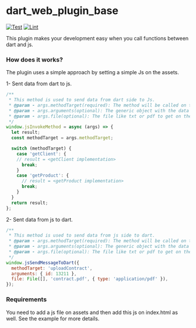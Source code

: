 # dart_web_plugin_base

[![Test](https://github.com/emirdeliz/dart_web_plugin_base/actions/workflows/test.yml/badge.svg)](https://github.com/emirdeliz/dart_web_plugin_base/actions/workflows/test.yml)
[![Lint](https://github.com/emirdeliz/dart_web_plugin_base/actions/workflows/lint.yml/badge.svg)](https://github.com/emirdeliz/dart_web_plugin_base/actions/workflows/lint.yml)

This plugin makes your development easy when you call functions between dart and js.

### How does it works?

The plugin uses a simple approach by setting a simple Js on the assets.

1- Sent data from dart to js.

```javascript
/**
 * This method is used to send data from dart side to Js.
 * @param - args.methodTarget(required): The method will be called on the js side.
 * @param - args.arguments(optional): The generic object with the data to get on the js side.
 * @param - args.file(optional): The file like txt or pdf to get on the js side.
 */
window.jsInvokeMethod = async (args) => {
  let result;
  const methodTarget = args.methodTarget;

  switch (methodTarget) {
    case 'getClient': {
    // result = <getClient implementation>
      break;
    }
    case 'getProduct': {
      // result = <getProduct implementation>
      break;
    }
  }
  return result;
};
```

2- Sent data from js to dart.

```javascript
/**
 * This method is used to send data from js side to dart.
 * @param - args.methodTarget(required): The method will be called on the dart side.
 * @param - args.arguments(optional): The generic object with the data to get on the dart side.
 * @param - args.file(optional): The file like txt or pdf to get on the dart side.
 */
window.jsSendMessageToDart({
  methodTarget: 'uploadContract',
  arguments: { id: 13211 },
  file: File([], 'contract.pdf', { type: 'application/pdf' }),
});
```

### Requirements

You need to add a js file on assets and then add this js on index.html as well. See the example for more details.
